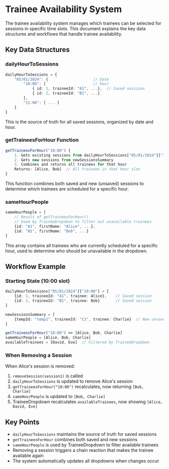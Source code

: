 # Trainee Availability System

The trainee availability system manages which trainees can be selected for sessions in specific time slots. This document explains the key data structures and workflows that handle trainee availability.

## Key Data Structures

### dailyHourToSessions

```typescript
dailyHourToSessions = {
    "05/01/2024": {                    // Date
        "10:00": [                     // Hour
            { id: 1, traineeId: "A1", ...},  // Saved sessions
            { id: 2, traineeId: "B1", ...}
        ],
        "11:00": [ ... ]
    }
}
```

This is the source of truth for all saved sessions, organized by date and hour.

### getTraineesForHour Function

```typescript
getTraineesForHour("10:00") {
    1. Gets existing sessions from dailyHourToSessions["05/01/2024"]["10:00"]
    2. Gets new sessions from newSessionsSummary
    3. Combines and returns all trainees for that hour
    Returns: [Alice, Bob]  // All trainees in that hour slot
}
```

This function combines both saved and new (unsaved) sessions to determine which trainees are scheduled for a specific hour.

### sameHourPeople

```typescript
sameHourPeople = [
    // Result of getTraineesForHour()
    // Used by TraineeDropdown to filter out unavailable trainees
    {id: "A1", firstName: "Alice", ...},
    {id: "B1", firstName: "Bob", ...}
]
```

This array contains all trainees who are currently scheduled for a specific hour, used to determine who should be unavailable in the dropdown.

## Workflow Example

### Starting State (10:00 slot)

```typescript
dailyHourToSessions["05/01/2024"]["10:00"] = [
    {id: 1, traineeId: "A1", trainee: Alice},    // Saved session
    {id: 2, traineeId: "B1", trainee: Bob}       // Saved session
]

newSessionsSummary = [
    {tempId: "temp1", traineeId: "C1", trainee: Charlie}  // New unsaved session
]

getTraineesForHour("10:00") => [Alice, Bob, Charlie]
sameHourPeople = [Alice, Bob, Charlie]
availableTrainees = [David, Eve]  // Filtered by TraineeDropdown
```

### When Removing a Session

When Alice's session is removed:

1. `removeSession(session1)` is called
2. `dailyHourToSessions` is updated to remove Alice's session
3. `getTraineesForHour("10:00")` recalculates, now returning `[Bob, Charlie]`
4. `sameHourPeople` is updated to `[Bob, Charlie]`
5. TraineeDropdown recalculates `availableTrainees`, now showing `[Alice, David, Eve]`

## Key Points

- `dailyHourToSessions` maintains the source of truth for saved sessions
- `getTraineesForHour` combines both saved and new sessions
- `sameHourPeople` is used by TraineeDropdown to filter available trainees
- Removing a session triggers a chain reaction that makes the trainee available again
- The system automatically updates all dropdowns when changes occur
